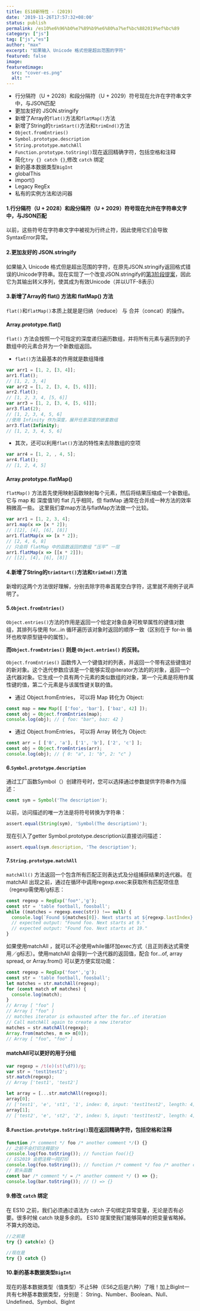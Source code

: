 ```yaml
---
title: ES10新特性 - (2019)
date: '2019-11-26T17:57:32+08:00'
status: publish
permalink: /es10%e6%96%b0%e7%89%b9%e6%80%a7%ef%bc%882019%ef%bc%89
category: ["js"] 
tag: ["js","es"]
author: "max"
excerpt: "如果输入 Unicode 格式但是超出范围的字符"
featured: false
image: 
featuredimage:
  src: "cover-es.png"
  alt: ""
---
```

- 行分隔符（U + 2028）和段分隔符（U + 2029）符号现在允许在字符串文字中，与JSON匹配
- 更加友好的 JSON.stringify
- 新增了Array的`flat()`方法和`flatMap()`方法
- 新增了String的`trimStart()`方法和`trimEnd()`方法
- `Object.fromEntries()`
- `Symbol.prototype.description`
- `String.prototype.matchAll`
- `Function.prototype.toString()`现在返回精确字符，包括空格和注释
- 简化`try {} catch {}`,修改 `catch` 绑定
- 新的基本数据类型`BigInt`
- globalThis
- import()
- Legacy RegEx
- 私有的实例方法和访问器

#### 1.行分隔符（U + 2028）和段分隔符（U + 2029）符号现在允许在字符串文字中，与JSON匹配

以前，这些符号在字符串文字中被视为行终止符，因此使用它们会导致SyntaxError异常。

#### 2.更加友好的 JSON.stringify

如果输入 Unicode 格式但是超出范围的字符，在原先JSON.stringify返回格式错误的Unicode字符串。现在实现了一个改变JSON.stringify的[第3阶段提案](https://github.com/tc39/proposal-well-formed-stringify)，因此它为其输出转义序列，使其成为有效Unicode（并以UTF-8表示）

#### 3.新增了Array的 flat() 方法和 flatMap() 方法

`flat()`和`flatMap()`本质上就是是归纳（reduce） 与 合并（concat）的操作。

#### Array.prototype.flat()

`flat()` 方法会按照一个可指定的深度递归遍历数组，并将所有元素与遍历到的子数组中的元素合并为一个新数组返回。

- `flat()`方法最基本的作用就是数组降维

```js
var arr1 = [1, 2, [3, 4]];
arr1.flat();
// [1, 2, 3, 4]
var arr2 = [1, 2, [3, 4, [5, 6]]];
arr2.flat();
// [1, 2, 3, 4, [5, 6]]
var arr3 = [1, 2, [3, 4, [5, 6]]];
arr3.flat(2);
// [1, 2, 3, 4, 5, 6]
//使用 Infinity 作为深度，展开任意深度的嵌套数组
arr3.flat(Infinity);
// [1, 2, 3, 4, 5, 6]
```

- 其次，还可以利用`flat()`方法的特性来去除数组的空项

```js
var arr4 = [1, 2, , 4, 5];
arr4.flat();
// [1, 2, 4, 5]
```

#### Array.prototype.flatMap()

`flatMap()` 方法首先使用映射函数映射每个元素，然后将结果压缩成一个新数组。它与 map 和 深度值1的 flat 几乎相同，但 flatMap 通常在合并成一种方法的效率稍微高一些。 这里我们拿map方法与flatMap方法做一个比较。

```js
var arr1 = [1, 2, 3, 4];
arr1.map(x => [x * 2]);
// [[2], [4], [6], [8]]
arr1.flatMap(x => [x * 2]);
// [2, 4, 6, 8]
// 只会将 flatMap 中的函数返回的数组 “压平” 一层
arr1.flatMap(x => [[x * 2]]);
// [[2], [4], [6], [8]]
```

#### 4.新增了String的`trimStart()`方法和`trimEnd()`方法

新增的这两个方法很好理解，分别去除字符串首尾空白字符，这里就不用例子说声明了。

#### 5.`Object.fromEntries()`

`Object.entries()`方法的作用是返回一个给定对象自身可枚举属性的键值对数组，其排列与使用 for…in 循环遍历该对象时返回的顺序一致（区别在于 for-in 循环也枚举原型链中的属性）。

**而`Object.fromEntries()` 则是 `Object.entries()` 的反转。**

`Object.fromEntries()` 函数传入一个键值对的列表，并返回一个带有这些键值对的新对象。这个迭代参数应该是一个能够实现@iterator方法的的对象，返回一个迭代器对象。它生成一个具有两个元素的类似数组的对象，第一个元素是将用作属性键的值，第二个元素是与该属性键关联的值。

- 通过 Object.fromEntries， 可以将 Map 转化为 Object:

```js
const map = new Map([ ['foo', 'bar'], ['baz', 42] ]);
const obj = Object.fromEntries(map);
console.log(obj); // { foo: "bar", baz: 42 }
```

- 通过 Object.fromEntries， 可以将 Array 转化为 Object:

```js
const arr = [ ['0', 'a'], ['1', 'b'], ['2', 'c'] ];
const obj = Object.fromEntries(arr);
console.log(obj); // { 0: "a", 1: "b", 2: "c" }
```

#### 6.`Symbol.prototype.description`

通过工厂函数Symbol（）创建符号时，您可以选择通过参数提供字符串作为描述：

```js
const sym = Symbol('The description');
```

以前，访问描述的唯一方法是将符号转换为字符串：

```js
assert.equal(String(sym), 'Symbol(The description)');
```

现在引入了getter Symbol.prototype.description以直接访问描述：

```js
assert.equal(sym.description, 'The description');
```

#### 7.`String.prototype.matchAll`

`matchAll()` 方法返回一个包含所有匹配正则表达式及分组捕获结果的迭代器。 在 matchAll 出现之前，通过在循环中调用regexp.exec来获取所有匹配项信息（regexp需使用/g标志：

```js
const regexp = RegExp('foo*','g');
const str = 'table football, foosball';
while ((matches = regexp.exec(str)) !== null) {
  console.log(`Found ${matches[0]}. Next starts at ${regexp.lastIndex}.`);
  // expected output: "Found foo. Next starts at 9."
  // expected output: "Found foo. Next starts at 19."
}
```

如果使用matchAll ，就可以不必使用while循环加exec方式（且正则表达式需使用／g标志）。使用matchAll 会得到一个迭代器的返回值，配合 for…of, array spread, or Array.from() 可以更方便实现功能：

```js
const regexp = RegExp('foo*','g');
const str = 'table football, foosball';
let matches = str.matchAll(regexp);
for (const match of matches) {
  console.log(match);
}
// Array [ "foo" ]
// Array [ "foo" ]
// matches iterator is exhausted after the for..of iteration
// Call matchAll again to create a new iterator
matches = str.matchAll(regexp);
Array.from(matches, m => m[0]);
// Array [ "foo", "foo" ]
```

#### matchAll可以更好的用于分组

```js
var regexp = /t(e)(st(\d?))/g;
var str = 'test1test2';
str.match(regexp);
// Array ['test1', 'test2']
```

```js
let array = [...str.matchAll(regexp)];
array[0];
// ['test1', 'e', 'st1', '1', index: 0, input: 'test1test2', length: 4]
array[1];
// ['test2', 'e', 'st2', '2', index: 5, input: 'test1test2', length: 4]
```

#### 8.`Function.prototype.toString()`现在返回精确字符，包括空格和注释

```js
function /* comment */ foo /* another comment */() {}
// 之前不会打印注释部分
console.log(foo.toString()); // function foo(){}
// ES2019 会把注释一同打印
console.log(foo.toString()); // function /* comment */ foo /* another comment */ (){}
// 箭头函数
const bar /* comment */ = /* another comment */ () => {};
console.log(bar.toString()); // () => {}
```

#### 9.修改 `catch` 绑定

在 ES10 之前，我们必须通过语法为 catch 子句绑定异常变量，无论是否有必要。很多时候 catch 块是多余的。 ES10 提案使我们能够简单的把变量省略掉。<br>
不算大的改动。<br>


```js
//之前是
try {} catch(e) {}

//现在是
try {} catch {}
```

#### 10.新的基本数据类型`BigInt`

现在的基本数据类型（值类型）不止5种（ES6之后是六种）了哦！加上BigInt一共有七种基本数据类型，分别是： String、Number、Boolean、Null、Undefined、Symbol、BigInt
